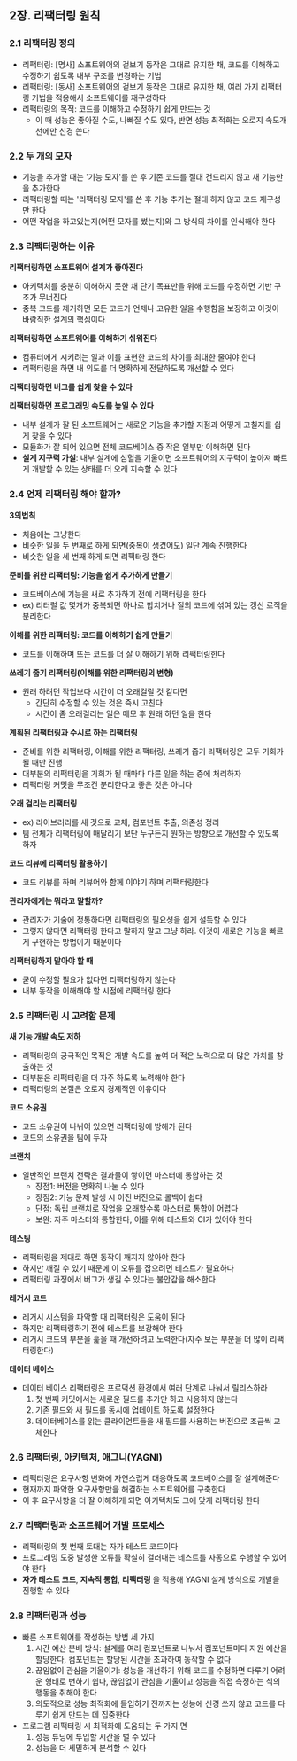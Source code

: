 ## 2장. 리팩터링 원칙

### 2.1 리팩터링 정의
- 리팩터링: [명사] 소프트웨어의 겉보기 동작은 그대로 유지한 채, 코드를 이해하고 수정하기 쉽도록 내부 구조를 변경하는 기법
- 리팩터링: [동사] 소프트웨어의 겉보기 동작은 그대로 유지한 채, 여러 가지 리팩터링 기법을 적용해서 소프트웨어를 재구성하다
- 리팩터링의 목적: 코드를 이해하고 수정하기 쉽게 만드는 것
  - 이 때 성능은 좋아질 수도, 나빠질 수도 있다, 반면 성능 최적화는 오로지 속도개선에만 신경 쓴다

### 2.2 두 개의 모자
- 기능을 추가할 때는 '기능 모자'를 쓴 후 기존 코드를 절대 건드리지 않고 새 기능만을 추가한다
- 리팩터링할 때는 '리팩터링 모자'를 쓴 후 기능 추가는 절대 하지 않고 코드 재구성만 한다
- 어떤 작업을 하고있는지(어떤 모자를 썼는지)와 그 방식의 차이를 인식해야 한다

### 2.3 리팩터링하는 이유

**리팩터링하면 소프트웨어 설계가 좋아진다**
- 아키텍처를 충분히 이해하지 못한 채 단기 목표만을 위해 코드를 수정하면 기반 구조가 무너진다
- 중복 코드를 제거하면 모든 코드가 언제나 고유한 일을 수행함을 보장하고 이것이 바람직한 설계의 핵심이다

**리팩터링하면 소프트웨어를 이해하기 쉬워진다**
- 컴퓨터에게 시키려는 일과 이를 표현한 코드의 차이를 최대한 줄여야 한다
- 리팩터링을 하면 내 의도를 더 명확하게 전달하도록 개선할 수 있다

**리팩터링하면 버그를 쉽게 찾을 수 있다**


**리팩터링하면 프로그래밍 속도를 높일 수 있다**
- 내부 설계가 잘 된 소프트웨어는 새로운 기능을 추가할 지점과 어떻게 고칠지를 쉽게 찾을 수 있다
- 모듈화가 잘 되어 있으면 전체 코드베이스 중 작은 일부만 이해하면 된다
- **설계 지구력 가설**: 내부 설계에 심혈을 기울이면 소프트웨어의 지구력이 높아져 빠르게 개발할 수 있는 상태를 더 오래 지속할 수 있다

### 2.4 언제 리팩터링 해야 할까?
**3의법칙**
- 처음에는 그냥한다
- 비슷한 일을 두 번째로 하게 되면(중복이 생겼어도) 일단 계속 진행한다
- 비슷한 일을 세 번째 하게 되면 리팩터링 한다

**준비를 위한 리팩터링: 기능을 쉽게 추가하게 만들기**
- 코드베이스에 기능을 새로 추가하기 전에 리팩터링을 한다
- ex) 리터럴 값 몇개가 중복되면 하나로 합치거나 질의 코드에 섞여 있는 갱신 로직을 분리한다

**이해를 위한 리팩터링: 코드를 이해하기 쉽게 만들기**
- 코드를 이해하며 또는 코드를 더 잘 이해하기 위해 리팩터링한다

**쓰레기 줍기 리팩터링(이해를 위한 리팩터링의 변형)**
- 원래 하려던 작업보다 시간이 더 오래걸릴 것 같다면
  - 간단히 수정할 수 있는 것은 즉시 고친다
  - 시간이 좀 오래걸리는 일은 메모 후 원래 하던 일을 한다

**계획된 리팩터링과 수시로 하는 리팩터링**
- 준비를 위한 리팩터링, 이해를 위한 리팩터링, 쓰레기 줍기 리팩터링은 모두 기회가 될 때만 진행
- 대부분의 리팩터링을 기회가 될 때마다 다른 일을 하는 중에 처리하자 
- 리팩터링 커밋을 무조건 분리한다고 좋은 것은 아니다

**오래 걸리는 리팩터링**
- ex) 라이브러리를 새 것으로 교체, 컴포넌트 추출, 의존성 정리
- 팀 전체가 리팩터링에 매달리기 보단 누구든지 원하는 방향으로 개선할 수 있도록 하자

**코드 리뷰에 리팩터링 활용하기**
- 코드 리뷰를 하며 리뷰어와 함께 이야기 하며 리팩터링한다

**관리자에게는 뭐라고 말할까?**
- 관리자가 기술에 정통하다면 리팩터링의 필요성을 쉽게 설득할 수 있다
- 그렇지 않다면 리팩터링 한다고 말하지 말고 그냥 하라. 이것이 새로운 기능을 빠르게 구현하는 방법이기 때문이다

**리팩터링하지 말아야 할 때**
- 굳이 수정할 필요가 없다면 리팩터링하지 않는다
- 내부 동작을 이해해야 할 시점에 리팩터링 한다

### 2.5 리팩터링 시 고려할 문제
**새 기능 개발 속도 저하**
- 리팩터링의 궁극적인 목적은 개발 속도를 높여 더 적은 노력으로 더 많은 가치를 창출하는 것 
- 대부분은 리팩터링을 더 자주 하도록 노력해야 한다
- 리팩터링의 본질은 오로지 경제적인 이유이다

**코드 소유권**
- 코드 소유권이 나뉘어 있으면 리팩터링에 방해가 된다
- 코드의 소유권을 팀에 두자

**브랜치**
- 일반적인 브랜치 전략은 결과물이 쌓이면 마스터에 통합하는 것
  - 장점1: 버전을 명확히 나눌 수 있다
  - 장점2: 기능 문제 발생 시 이전 버전으로 롤백이 쉽다
  - 단점: 독립 브랜치로 작업을 오래할수록 마스터로 통합이 어렵다
  - 보완: 자주 마스터와 통합한다, 이를 위해 테스트와 CI가 있어야 한다

**테스팅**
- 리팩터링을 제대로 하면 동작이 깨지지 않아야 한다
- 하지만 깨질 수 있기 때문에 이 오류를 잡으려면 테스트가 필요하다
- 리팩터링 과정에서 버그가 생길 수 있다는 불안감을 해소한다

**레거시 코드**
- 레거시 시스템을 파악할 때 리팩터링은 도움이 된다
- 하지만 리팩터링하기 전에 테스트를 보강해야 한다
- 레거시 코드의 부분을 훑을 때 개선하려고 노력한다(자주 보는 부분을 더 많이 리팩터링한다)

**데이터 베이스**
- 데이터 베이스 리팩터링은 프로덕션 환경에서 여러 단계로 나눠서 릴리스하라
  1. 첫 번째 커밋에서는 새로운 필드를 추가만 하고 사용하지 않는다
  2. 기존 필드와 새 필드를 동시에 업데이트 하도록 설정한다
  3. 데이터베이스를 읽는 클라이언트들을 새 필드를 사용하는 버전으로 조금씩 교체한다

### 2.6 리팩터링, 아키텍처, 애그니(YAGNI)
- 리팩터링은 요구사항 변화에 자연스럽게 대응하도록 코드베이스를 잘 설계해준다
- 현재까지 파악한 요구사항만을 해결하는 소프트웨어를 구축한다
- 이 후 요구사항을 더 잘 이해하게 되면 아키텍처도 그에 맞게 리팩터링 한다

### 2.7 리팩터링과 소프트웨어 개발 프로세스
- 리팩터링의 첫 번째 토대는 자가 테스트 코드이다
- 프로그래밍 도중 발생한 오류를 확실히 걸러내는 테스트를 자동으로 수행할 수 있어야 한다
- **자가 테스트 코드**, **지속적 통합**, **리팩터링** 을 적용해 YAGNI 설계 방식으로 개발을 진행할 수 있다


### 2.8 리팩터링과 성능
- 빠른 소프트웨어를 작성하는 방법 세 가지
  1. 시간 예산 분배 방식: 설계를 여러 컴포넌트로 나눠서 컴포넌트마다 자원 예산을 할당한다, 컴포넌트는 할당된 시간을 초과하여 동작할 수 없다
  2. 끊임없이 관심을 기울이기: 성능을 개선하기 위해 코드를 수정하면 다루기 어려운 형태로 변하기 쉽다, 끊임없이 관심을 기울이고 성능을 직접 측정하는 식의 행동을 취해야 한다
  3. 의도적으로 성능 최적화에 돌입하기 전까지는 성능에 신경 쓰지 않고 코드를 다루기 쉽게 만드는 데 집중한다
- 프로그램 리팩터링 시 최적화에 도움되는 두 가지 면
  1. 성능 튜닝에 투입할 시간을 벌 수 있다
  2. 성능을 더 세밀하게 분석할 수 있다

